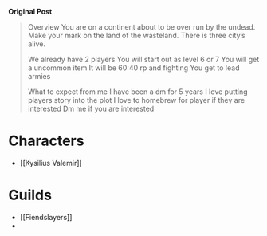 **Original Post**
>Overview You are on a continent about to be over run by the undead. Make your mark on the land of the wasteland. There is three city’s alive.
>
> We already have 2 players You will start out as level 6 or 7 You will get a uncommon item It will be 60:40 rp and fighting You get to lead armies
>
> What to expect from me I have been a dm for 5 years I love putting players story into the plot I love to homebrew for player if they are interested Dm me if you are interested

# Characters
- [[Kysilius Valemir]]

# Guilds
- [[Fiendslayers]]
- 